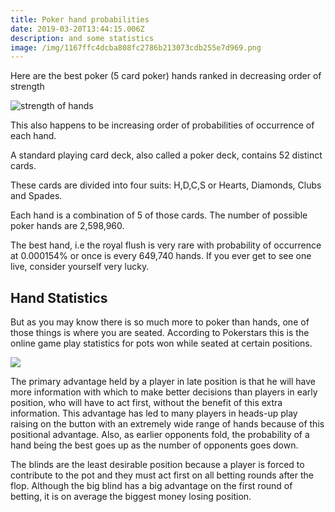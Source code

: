 ```yaml
---
title: Poker hand probabilities
date: 2019-03-20T13:44:15.006Z
description: and some statistics
image: /img/1167ffc4dcba808fc2786b213073cdb255e7d969.png
---
```

Here are the best poker (5 card poker) hands ranked in decreasing order of strength 

![strength of hands](/img/poker_hands.png "strength of hands")

This also happens to be increasing order of probabilities of occurrence of each hand.

A standard playing card deck, also called a poker deck, contains 52 distinct cards.

These cards are divided into four suits: H,D,C,S or Hearts, Diamonds, Clubs and Spades.

Each hand is a combination of 5 of those cards. The number of possible poker hands are 2,598,960.

The best hand, i.e the royal flush is very rare with probability of occurrence at 0.000154% or once is every 649,740 hands. If you ever get to see one live, consider yourself very lucky.

## Hand Statistics

But as you may know there is so much more to poker than hands, one of those things is where you are seated. According to Pokerstars this is the online game play statistics for pots won while seated at certain positions.

![](/img/hand-win-statistics.png)

The primary advantage held by a player in late position is that he will have more information with which to make better decisions than players in early position, who will have to act first, without the benefit of this extra information. This advantage has led to many players in heads-up play raising on the button with an extremely wide range of hands because of this positional advantage. Also, as earlier opponents fold, the probability of a hand being the best goes up as the number of opponents goes down.

The blinds are the least desirable position because a player is forced to contribute to the pot and they must act first on all betting rounds after the flop. Although the big blind has a big advantage on the first round of betting, it is on average the biggest money losing position.
